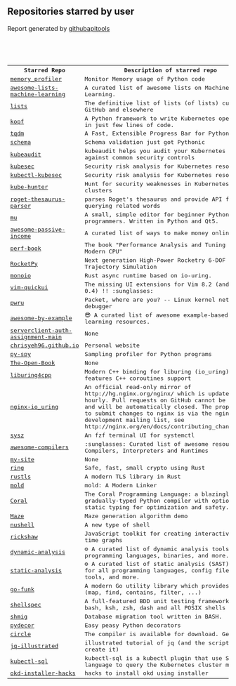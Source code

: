 <h2>Repositories starred by user</h2>

Report generated by <a href="https://github.com/MoserMichael/githubapitools">githubapitools</a>

<pre>



<table><tr><th>Starred Repo</a></th><th>Description of starred repo</th></tr>
<tr><td><a href="https://github.com/pythonprofilers/memory_profiler">memory_profiler</a></td><td>Monitor Memory usage of Python code</td></tr>
<tr><td><a href="https://github.com/abonte/awesome-lists-machine-learning">awesome-lists-machine-learning</a></td><td>A curated list of awesome lists on Machine Learning.</td></tr>
<tr><td><a href="https://github.com/jnv/lists">lists</a></td><td>The definitive list of lists (of lists) curated on GitHub and elsewhere</td></tr>
<tr><td><a href="https://github.com/walking-appa/kopf">kopf</a></td><td>A Python framework to write Kubernetes operators in just few lines of code.</td></tr>
<tr><td><a href="https://github.com/tqdm/tqdm">tqdm</a></td><td>A Fast, Extensible Progress Bar for Python and CLI</td></tr>
<tr><td><a href="https://github.com/keleshev/schema">schema</a></td><td>Schema validation just got Pythonic</td></tr>
<tr><td><a href="https://github.com/Shopify/kubeaudit">kubeaudit</a></td><td>kubeaudit helps you audit your Kubernetes clusters against common security controls</td></tr>
<tr><td><a href="https://github.com/controlplaneio/kubesec">kubesec</a></td><td>Security risk analysis for Kubernetes resources</td></tr>
<tr><td><a href="https://github.com/controlplaneio/kubectl-kubesec">kubectl-kubesec</a></td><td>Security risk analysis for Kubernetes resources</td></tr>
<tr><td><a href="https://github.com/aquasecurity/kube-hunter">kube-hunter</a></td><td>Hunt for security weaknesses in Kubernetes clusters</td></tr>
<tr><td><a href="https://github.com/MoserMichael/roget-thesaurus-parser">roget-thesaurus-parser</a></td><td>parses Roget's thesaurus and provide API for querying related words</td></tr>
<tr><td><a href="https://github.com/mu-editor/mu">mu</a></td><td>A small, simple editor for beginner Python programmers. Written in Python and Qt5.</td></tr>
<tr><td><a href="https://github.com/yourincomehome/awesome-passive-income">awesome-passive-income</a></td><td>A curated list of ways to make money online</td></tr>
<tr><td><a href="https://github.com/dendibakh/perf-book">perf-book</a></td><td>The book "Performance Analysis and Tuning on Modern CPU"</td></tr>
<tr><td><a href="https://github.com/Projeto-Jupiter/RocketPy">RocketPy</a></td><td>Next generation High-Power Rocketry 6-DOF Trajectory Simulation</td></tr>
<tr><td><a href="https://github.com/bytedance/monoio">monoio</a></td><td>Rust async runtime based on io-uring.</td></tr>
<tr><td><a href="https://github.com/skywind3000/vim-quickui">vim-quickui</a></td><td>The missing UI extensions for Vim 8.2 (and NeoVim 0.4) !! :sunglasses:</td></tr>
<tr><td><a href="https://github.com/cilium/pwru">pwru</a></td><td>Packet, where are you? -- Linux kernel networking debugger</td></tr>
<tr><td><a href="https://github.com/b0o/awesome-by-example">awesome-by-example</a></td><td>😎 A curated list of awesome example-based learning resources.</td></tr>
<tr><td><a href="https://github.com/Yoni-Gold/serverclient-auth-assignment-main">serverclient-auth-assignment-main</a></td><td>None</td></tr>
<tr><td><a href="https://github.com/chrisyeh96/chrisyeh96.github.io">chrisyeh96.github.io</a></td><td>Personal website</td></tr>
<tr><td><a href="https://github.com/benfred/py-spy">py-spy</a></td><td>Sampling profiler for Python programs</td></tr>
<tr><td><a href="https://github.com/joeycastillo/The-Open-Book">The-Open-Book</a></td><td>None</td></tr>
<tr><td><a href="https://github.com/CarterLi/liburing4cpp">liburing4cpp</a></td><td>Modern C++ binding for liburing (io_uring) that features C++ coroutines support</td></tr>
<tr><td><a href="https://github.com/CarterLi/nginx-io_uring">nginx-io_uring</a></td><td>An official read-only mirror of http://hg.nginx.org/nginx/ which is updated hourly. Pull requests on GitHub cannot be accepted and will be automatically closed. The proper way to submit changes to nginx is via the nginx development mailing list, see http://nginx.org/en/docs/contributing_changes.html</td></tr>
<tr><td><a href="https://github.com/joehillen/sysz">sysz</a></td><td>An fzf  terminal UI for systemctl</td></tr>
<tr><td><a href="https://github.com/aalhour/awesome-compilers">awesome-compilers</a></td><td>:sunglasses: Curated list of awesome resources on Compilers, Interpreters and Runtimes</td></tr>
<tr><td><a href="https://github.com/Yoni-Gold/my-site">my-site</a></td><td>None</td></tr>
<tr><td><a href="https://github.com/briansmith/ring">ring</a></td><td>Safe, fast, small crypto using Rust</td></tr>
<tr><td><a href="https://github.com/rustls/rustls">rustls</a></td><td>A modern TLS library in Rust</td></tr>
<tr><td><a href="https://github.com/rui314/mold">mold</a></td><td>mold: A Modern Linker</td></tr>
<tr><td><a href="https://github.com/jacobaustin123/Coral">Coral</a></td><td>The Coral Programming Language: a blazingly-fast, gradually-typed Python compiler with optional static typing for optimization and safety.</td></tr>
<tr><td><a href="https://github.com/jaldhar/Maze">Maze</a></td><td>Maze generation algorithm demo</td></tr>
<tr><td><a href="https://github.com/nushell/nushell">nushell</a></td><td>A new type of shell</td></tr>
<tr><td><a href="https://github.com/SantoshSrinivas79/rickshaw">rickshaw</a></td><td> JavaScript toolkit for creating interactive real-time graphs</td></tr>
<tr><td><a href="https://github.com/analysis-tools-dev/dynamic-analysis">dynamic-analysis</a></td><td>⚙️ A curated list of dynamic analysis tools for all programming languages, binaries, and more.</td></tr>
<tr><td><a href="https://github.com/analysis-tools-dev/static-analysis">static-analysis</a></td><td>⚙️ A curated list of static analysis (SAST) tools for all programming languages, config files, build tools, and more.</td></tr>
<tr><td><a href="https://github.com/thoas/go-funk">go-funk</a></td><td>A modern Go utility library which provides helpers (map, find, contains, filter, ...)</td></tr>
<tr><td><a href="https://github.com/shellspec/shellspec">shellspec</a></td><td>A full-featured BDD unit testing framework for bash, ksh, zsh, dash and all POSIX shells</td></tr>
<tr><td><a href="https://github.com/mbucc/shmig">shmig</a></td><td>Database migration tool written in BASH.</td></tr>
<tr><td><a href="https://github.com/mplanchard/pydecor">pydecor</a></td><td>Easy peasy Python decorators</td></tr>
<tr><td><a href="https://github.com/seanbaxter/circle">circle</a></td><td>The compiler is available for download. Get it!</td></tr>
<tr><td><a href="https://github.com/MoserMichael/jq-illustrated">jq-illustrated</a></td><td>illustrated tutorial of jq (and the scripts that create it)</td></tr>
<tr><td><a href="https://github.com/yaacov/kubectl-sql">kubectl-sql</a></td><td>kubectl-sql is a kubectl plugin that use SQL like language to query the Kubernetes cluster manager</td></tr>
<tr><td><a href="https://github.com/yaacov/okd-installer-hacks">okd-installer-hacks</a></td><td>hacks to install okd using installer</td></tr>
</table>
